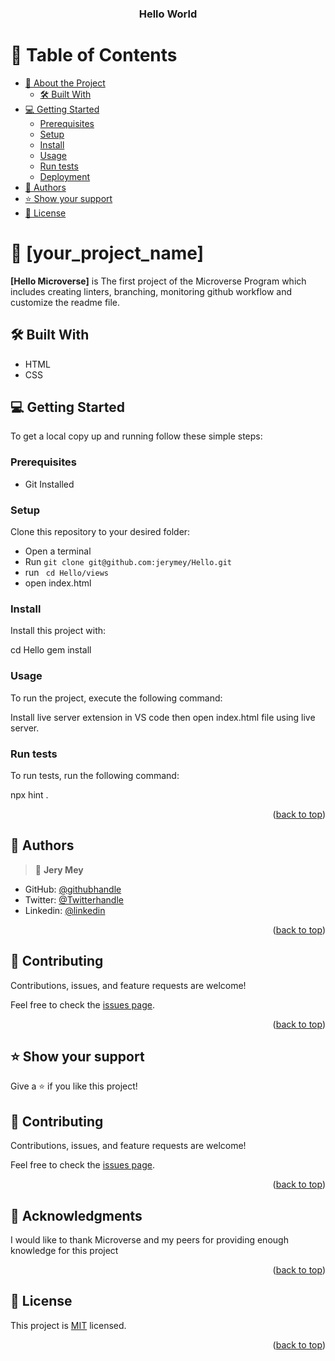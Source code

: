 <div align="center">

  <h3><b>Hello World</b></h3>

</div>

<!-- TABLE OF CONTENTS -->

# 📗 Table of Contents

- [📖 About the Project](#about-project)
  - [🛠 Built With](#built-with)
- [💻 Getting Started](#getting-started)
  - [Prerequisites](#prerequisites)
  - [Setup](#setup)
  - [Install](#install)
  - [Usage](#usage)
  - [Run tests](#run-tests)
  - [Deployment](#deployment)
- [👥 Authors](#authors)
- [⭐️ Show your support](#support)
- [📝 License](#license)

<!-- PROJECT DESCRIPTION -->

# 📖 [your_project_name] <a name="about-project"></a>

**[Hello Microverse]** is The first project of the Microverse Program which includes creating linters, branching, monitoring github workflow and customize the readme file.


## 🛠 Built With <a name="built-with"></a>

- HTML
- CSS


## 💻 Getting Started <a name="getting-started"></a>

To get a local copy up and running follow these simple steps:

### Prerequisites

- Git Installed

### Setup

Clone this repository to your desired folder:

- Open a terminal
- Run ```git clone git@github.com:jerymey/Hello.git```
- run ``` cd Hello/views```
- open index.html

### Install

Install this project with:

cd Hello
  gem install

### Usage

To run the project, execute the following command:

Install live server extension in VS code then open index.html file using live server.


### Run tests

To run tests, run the following command:

npx hint .


<p align="right">(<a href="#readme-top">back to top</a>)</p>



## 👥 Authors <a name="authors"></a>

> 👤 **Jery Mey**

- GitHub: [@githubhandle](https://github.com/jerymey)
- Twitter: [@Twitterhandle](https://twitter.com/jerymey4)
- Linkedin: [@linkedin](www.linkedin.com/in/jery-mey-melachio-tchoffo-00055020a)

<p align="right">(<a href="#readme-top">back to top</a>)</p>

## 🤝 Contributing <a name="contributing"></a>

Contributions, issues, and feature requests are welcome!

Feel free to check the [issues page](https://github.com/jerymey/My-portfolio/issues/).

<p align="right">(<a href="#readme-top">back to top</a>)</p>


## ⭐️ Show your support <a name="support"></a>

Give a ⭐️ if you like this project!

## 🤝 Contributing <a name="contributing"></a>

Contributions, issues, and feature requests are welcome!

Feel free to check the [issues page](https://github.com/jerymey/Hello/issues).

<p align="right">(<a href="#readme-top">back to top</a>)</p>


## 🙏 Acknowledgments <a name="acknowledgements"></a>

I would like to thank Microverse and my peers for providing enough knowledge for this project

<p align="right">(<a href="#readme-top">back to top</a>)</p>


## 📝 License <a name="license"></a>

This project is [MIT](/MIT.md) licensed.


<p align="right">(<a href="#readme-top">back to top</a>)</p>
